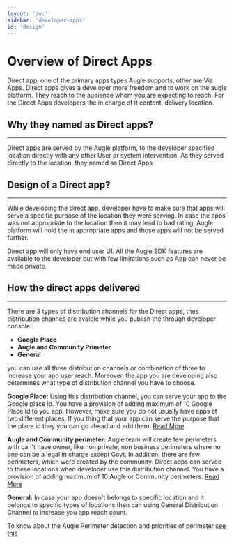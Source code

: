 ```yaml
---
layout: 'doc'
sidebar: 'developer-apps'
id: 'design'
---
```


# Overview of Direct Apps

Direct app, one of the primary apps types Augle supports, other are Via Apps. Direct apps gives a developer more freedom and to
work on the augle platform. They reach to the audience whom you are expecting to reach. For the Direct Apps developers
the in charge of it content, delivery location.

## Why they named as Direct apps?
<hr/>

Direct apps are served by the Augle platform, to the developer specified location directly with any other User or system intervention.
As they served directly to the location, they named as Direct Apps.


## Design of a Direct app?
<hr/>
While developing the direct app, developer have to make sure that apps will serve a specific
purpose of the location they were serving. In case the apps was not appropriate to the location then it may lead to bad
rating, Augle platform will hold the in appropriate apps and those apps will not be served further.

Direct app will only have end user UI. All the Augle SDK features are available to the developer but with few limitations
such as App can never be made private.

## How the direct apps delivered
<hr/>
There are 3 types of distribution channels for the Direct apps, thes distribution channes are avaible
while you publish the through developer console.

 - **Google Place**
 - **Augle and Community Primeter**
 - **General**

you can use all three distribution channels or combination of three to increase your app user reach. Moreover, the app you
are developing also determines what type of distribution channel you have to choose.

**Google Place:** Using this distribution channel, you can serve your app to the Google place Id. You have a provision of
adding maximum of 10 Google Place Id to you app. However, make sure you do not usually have apps at two different places. If you
thing that your app can serve the purpose that the place id they you can go ahead and add them. [Read Mpre]()

**Augle and Community perimeter:** Augle team will create few perimeters with can't have owner, like non private,
non business perimeters where no one can be a legal in charge except Govt. In addition, there are few perimeters, which were created
by the community. Direct apps can served to these locations when developer use this
distribution channel. You have a provision of adding maximum of 10 Augle or Community perimeters. [Read Mpre]()

**General:** In case your app doesn't belongs to specific location and it belongs to specific types of locations then
can using General Distribution Channel to increase you app reach count.

To know about the Augle Perimeter detection and priorities of perimeter [see this]()